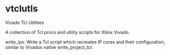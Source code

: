 # vtclutls
Vivado Tcl Utilities

A collection of Tcl procs and utility scripts for Xilinx Vivado.

write_ips: Write a Tcl script which recreates IP cores and their configuration, similar to Vivados native write_project_tcl.
